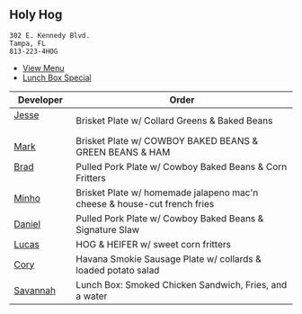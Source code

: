 
## Holy Hog

```
302 E. Kennedy Blvd.
Tampa, FL
813-223-4HOG
```

* [View Menu](https://www.holyhogbbq.com/menu/)
* [Lunch Box Special](http://www.holyhogbbq.com/bbq-lunch-box-special/)

Developer     | Order
--------------|---------------------
[Jesse](https://github.com/jessecurry)              | Brisket Plate w/ Collard Greens & Baked Beans
[Mark](http://github.com/mark-smithtb)              | Brisket Plate w/ COWBOY BAKED BEANS & GREEN BEANS & HAM               
[Brad](https://github.com/bradreed)                 | Pulled Pork Plate w/ Cowboy Baked Beans & Corn Fritters
[Minho](https://github.com/minhochoi)               | Brisket Plate w/ homemade jalapeno mac'n cheese & house-cut french fries
[Daniel](https://github.com/dtartaglia)             | Pulled Pork Plate w/ Cowboy Baked Beans & Signature Slaw
[Lucas](https://github.com/)                        | HOG & HEIFER w/ sweet corn fritters
[Cory](https://github.com/)                         | Havana Smokie Sausage Plate w/ collards & loaded potato salad
[Savannah](https://github.com/KittyGamer46)         | Lunch Box: Smoked Chicken Sandwich, Fries, and a water
